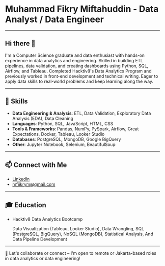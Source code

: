 # Muhammad Fikry Miftahuddin - Data Analyst / Data Engineer

---

## Hi there 👋

I'm a Computer Science graduate and data enthusiast with hands-on experience in data analytics and engineering. Skilled in building ETL pipelines, data validation, and creating dashboards using Python, SQL, Airflow, and Tableau. Completed Hacktiv8's Data Analytics Program and previously worked in front-end development and technical writing. Eager to apply data skills to real-world problems and keep learning along the way.

---

## 🧠 Skills

- **Data Engineering & Analysis**: ETL, Data Validation, Exploratory Data Analysis (EDA), Data Cleaning  
- **Languages**: Python, SQL, JavaScript, HTML, CSS  
- **Tools & Frameworks**: Pandas, NumPy, PySpark, Airflow, Great Expectations, Docker, Tableau, Looker Studio  
- **Databases**: PostgreSQL, MongoDB, Google BigQuery  
- **Other**: Jupyter Notebook, Selenium, BeautifulSoup

---

## 📫 Connect with Me
- [LinkedIn](https://www.linkedin.com/in/muhammad-fikry-m/)
- <mfiikrym@gmail.com>

---

## 🎓 Education

- Hacktiv8 Data Analytics Bootcamp

  Data Visualization (Tableau, Looker Studio), Data Wrangling, SQL (PostgreSQL, BigQuery), NoSQL (MongoDB), Statistical Analysis, And Data Pipeline Development

---

📌 Let's collaborate or connect – I'm open to remote or Jakarta-based roles in data analytics or data engineering!
<!--
**FikryM/FikryM** is a ✨ _special_ ✨ repository because its `README.md` (this file) appears on your GitHub profile.

Here are some ideas to get you started:

- 🔭 I’m currently working on ...
- 🌱 I’m currently learning ...
- 👯 I’m looking to collaborate on ...
- 🤔 I’m looking for help with ...
- 💬 Ask me about ...
- 📫 How to reach me: ...
- 😄 Pronouns: ...
- ⚡ Fun fact: ...
-->
